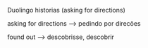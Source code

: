 <p>Duolingo historias (asking for directions)</p>
<p>asking for directions --> pedindo por direcões</p>
<p>found out --> descobrisse, descobrir</p>
